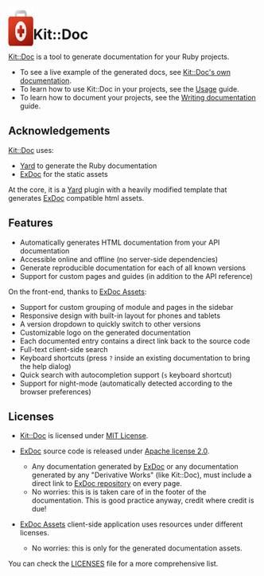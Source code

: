 <!--pp {} -->
<img align="left" width="50" height="90" src="https://raw.githubusercontent.com/rubykit/kit/master/docs/assets/images/rubykit-framework-logo.svg">
<!-- pp-->

# Kit::Doc

[Kit::Doc](https://github.com/rubykit/kit/tree/master/libraries/kit-doc) is a tool to generate documentation for your Ruby projects.

- To see a live example of the generated docs, see [Kit::Doc's own documentation](https://docs.rubykit.org/kit-doc/edge).
- To learn how to use Kit::Doc in your projects, see the [Usage](https://docs.rubykit.org/kit-doc/edge/file.usage.md) guide.
- To learn how to document your projects, see the [Writing documentation](https://docs.rubykit.org/kit-doc/edge/file.writing_documentation.md) guide.

## Acknowledgements

[Kit::Doc](https://github.com/rubykit/kit/tree/master/libraries/kit-doc) uses:
- [Yard](https://github.com/lsegal/yard) to generate the Ruby documentation
- [ExDoc](https://github.com/elixir-lang/ex_doc) for the static assets

At the core, it is a [Yard](https://github.com/lsegal/yard) plugin with a heavily modified template that generates [ExDoc](https://github.com/elixir-lang/ex_doc) compatible html assets.

## Features

  * Automatically generates HTML documentation from your API documentation
  * Accessible online and offline (no server-side dependencies)
  * Generate reproducible documentation for each of all known versions
  * Support for custom pages and guides (in addition to the API reference)

On the front-end, thanks to [ExDoc Assets](https://github.com/elixir-lang/ex_doc/tree/master/assets):
  * Support for custom grouping of module and pages in the sidebar
  * Responsive design with built-in layout for phones and tablets
  * A version dropdown to quickly switch to other versions
  * Customizable logo on the generated documentation
  * Each documented entry contains a direct link back to the source code
  * Full-text client-side search
  * Keyboard shortcuts (press `?` inside an existing documentation to bring the help dialog)
  * Quick search with autocompletion support (`s` keyboard shortcut)
  * Support for night-mode (automatically detected according to the browser preferences)

## Licenses

- [Kit::Doc](https://github.com/rubykit/kit/tree/master/libraries/kit-doc) is licensed under [MIT License](LICENSE.md).

- [ExDoc](https://github.com/elixir-lang/ex_doc) source code is released under [Apache license 2.0](http://www.apache.org/licenses/LICENSE-2.0).
  - Any documentation generated by [ExDoc](https://github.com/elixir-lang/ex_doc) or any documentation generated by any "Derivative Works" (like Kit::Doc), must include a direct link to [ExDoc repository](https://github.com/elixir-lang/ex_doc) on every page.
  - No worries: this is is taken care of in the footer of the documentation. This is good practice anyway, credit where credit is due!

- [ExDoc Assets](https://github.com/elixir-lang/ex_doc/tree/master/assets) client-side application uses resources under different licenses.
  - No worries: this is only for the generated documentation assets.

You can check the [LICENSES](LICENSES.md) file for a more comprehensive list.
